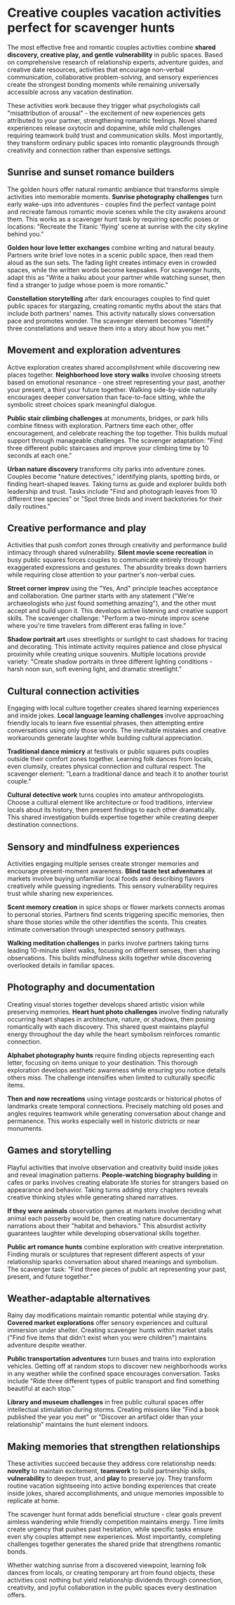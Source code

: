 # Creative couples vacation activities perfect for scavenger hunts

The most effective free and romantic couples activities combine **shared discovery, creative play, and gentle vulnerability** in public spaces. Based on comprehensive research of relationship experts, adventure guides, and creative date resources, activities that encourage non-verbal communication, collaborative problem-solving, and sensory experiences create the strongest bonding moments while remaining universally accessible across any vacation destination.

These activities work because they trigger what psychologists call "misattribution of arousal" - the excitement of new experiences gets attributed to your partner, strengthening romantic feelings. Novel shared experiences release oxytocin and dopamine, while mild challenges requiring teamwork build trust and communication skills. Most importantly, they transform ordinary public spaces into romantic playgrounds through creativity and connection rather than expensive settings.

## Sunrise and sunset romance builders

The golden hours offer natural romantic ambiance that transforms simple activities into memorable moments. **Sunrise photography challenges** turn early wake-ups into adventures - couples find the perfect vantage point and recreate famous romantic movie scenes while the city awakens around them. This works as a scavenger hunt task by requiring specific poses or locations: "Recreate the Titanic 'flying' scene at sunrise with the city skyline behind you."

**Golden hour love letter exchanges** combine writing and natural beauty. Partners write brief love notes in a scenic public space, then read them aloud as the sun sets. The fading light creates intimacy even in crowded spaces, while the written words become keepsakes. For scavenger hunts, adapt this as "Write a haiku about your partner while watching sunset, then find a stranger to judge whose poem is more romantic."

**Constellation storytelling** after dark encourages couples to find quiet public spaces for stargazing, creating romantic myths about the stars that include both partners' names. This activity naturally slows conversation pace and promotes wonder. The scavenger element becomes "Identify three constellations and weave them into a story about how you met."

## Movement and exploration adventures

Active exploration creates shared accomplishment while discovering new places together. **Neighborhood love story walks** involve choosing streets based on emotional resonance - one street representing your past, another your present, a third your future together. Walking side-by-side naturally encourages deeper conversation than face-to-face sitting, while the symbolic street choices spark meaningful dialogue.

**Public stair climbing challenges** at monuments, bridges, or park hills combine fitness with exploration. Partners time each other, offer encouragement, and celebrate reaching the top together. This builds mutual support through manageable challenges. The scavenger adaptation: "Find three different public staircases and improve your climbing time by 10 seconds at each one."

**Urban nature discovery** transforms city parks into adventure zones. Couples become "nature detectives," identifying plants, spotting birds, or finding heart-shaped leaves. Taking turns as guide and explorer builds both leadership and trust. Tasks include "Find and photograph leaves from 10 different tree species" or "Spot three birds and invent backstories for their daily routines."

## Creative performance and play

Activities that push comfort zones through creativity and performance build intimacy through shared vulnerability. **Silent movie scene recreation** in busy public squares forces couples to communicate entirely through exaggerated expressions and gestures. The absurdity breaks down barriers while requiring close attention to your partner's non-verbal cues. 

**Street corner improv** using the "Yes, And" principle teaches acceptance and collaboration. One partner starts with any statement ("We're archaeologists who just found something amazing"), and the other must accept and build upon it. This develops active listening and creative support skills. The scavenger challenge: "Perform a two-minute improv scene where you're time travelers from different eras falling in love."

**Shadow portrait art** uses streetlights or sunlight to cast shadows for tracing and decorating. This intimate activity requires patience and close physical proximity while creating unique souvenirs. Multiple locations provide variety: "Create shadow portraits in three different lighting conditions - harsh noon sun, soft evening light, and dramatic streetlight."

## Cultural connection activities

Engaging with local culture together creates shared learning experiences and inside jokes. **Local language learning challenges** involve approaching friendly locals to learn five essential phrases, then attempting entire conversations using only those words. The inevitable mistakes and creative workarounds generate laughter while building cultural appreciation.

**Traditional dance mimicry** at festivals or public squares puts couples outside their comfort zones together. Learning folk dances from locals, even clumsily, creates physical connection and cultural respect. The scavenger element: "Learn a traditional dance and teach it to another tourist couple."

**Cultural detective work** turns couples into amateur anthropologists. Choose a cultural element like architecture or food traditions, interview locals about its history, then present findings to each other dramatically. This shared investigation builds expertise together while creating deeper destination connections.

## Sensory and mindfulness experiences

Activities engaging multiple senses create stronger memories and encourage present-moment awareness. **Blind taste test adventures** at markets involve buying unfamiliar local foods and describing flavors creatively while guessing ingredients. This sensory vulnerability requires trust while sharing new experiences.

**Scent memory creation** in spice shops or flower markets connects aromas to personal stories. Partners find scents triggering specific memories, then share those stories while the other identifies the scents. This creates intimate conversation through unexpected sensory pathways.

**Walking meditation challenges** in parks involve partners taking turns leading 10-minute silent walks, focusing on different senses, then sharing observations. This builds mindfulness skills together while discovering overlooked details in familiar spaces.

## Photography and documentation

Creating visual stories together develops shared artistic vision while preserving memories. **Heart hunt photo challenges** involve finding naturally occurring heart shapes in architecture, nature, or shadows, then posing romantically with each discovery. This shared quest maintains playful energy throughout the day while the heart symbolism reinforces romantic connection.

**Alphabet photography hunts** require finding objects representing each letter, focusing on items unique to your destination. This thorough exploration develops aesthetic awareness while ensuring you notice details others miss. The challenge intensifies when limited to culturally specific items.

**Then and now recreations** using vintage postcards or historical photos of landmarks create temporal connections. Precisely matching old poses and angles requires teamwork while generating conversation about change and permanence. This works especially well in historic districts or near monuments.

## Games and storytelling

Playful activities that involve observation and creativity build inside jokes and reveal imagination patterns. **People-watching biography building** in cafes or parks involves creating elaborate life stories for strangers based on appearance and behavior. Taking turns adding story chapters reveals creative thinking styles while generating shared narratives.

**If they were animals** observation games at markets involve deciding what animal each passerby would be, then creating nature documentary narrations about their "habitat and behaviors." This absurdist activity guarantees laughter while developing observational skills together.

**Public art romance hunts** combine exploration with creative interpretation. Finding murals or sculptures that represent different aspects of your relationship sparks conversation about shared meanings and symbolism. The scavenger task: "Find three pieces of public art representing your past, present, and future together."

## Weather-adaptable alternatives

Rainy day modifications maintain romantic potential while staying dry. **Covered market explorations** offer sensory experiences and cultural immersion under shelter. Creating scavenger hunts within market stalls ("Find five items that didn't exist when you were children") maintains adventure despite weather.

**Public transportation adventures** turn buses and trains into exploration vehicles. Getting off at random stops to discover new neighborhoods works in any weather while the confined space encourages conversation. Tasks include "Ride three different types of public transport and find something beautiful at each stop."

**Library and museum challenges** in free public cultural spaces offer intellectual stimulation during storms. Creating missions like "Find a book published the year you met" or "Discover an artifact older than your relationship" maintains the hunt element indoors.

## Making memories that strengthen relationships

These activities succeed because they address core relationship needs: **novelty** to maintain excitement, **teamwork** to build partnership skills, **vulnerability** to deepen trust, and **play** to preserve joy. They transform routine vacation sightseeing into active bonding experiences that create inside jokes, shared accomplishments, and unique memories impossible to replicate at home.

The scavenger hunt format adds beneficial structure - clear goals prevent aimless wandering while friendly competition maintains energy. Time limits create urgency that pushes past hesitation, while specific tasks ensure even shy couples attempt new experiences. Most importantly, completing challenges together generates the shared pride that strengthens romantic bonds.

Whether watching sunrise from a discovered viewpoint, learning folk dances from locals, or creating temporary art from found objects, these activities cost nothing but yield relationship dividends through connection, creativity, and joyful collaboration in the public spaces every destination offers.